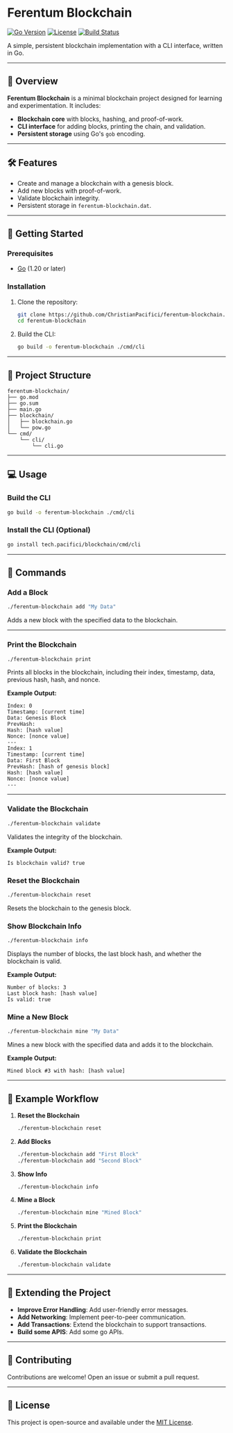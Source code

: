 # Ferentum Blockchain

[![Go Version](https://img.shields.io/badge/go-1.20+-blue.svg)](https://golang.org)
[![License](https://img.shields.io/badge/license-MIT-green.svg)](LICENSE)
[![Build Status](https://img.shields.io/badge/build-passing-brightgreen.svg)](https://github.com/ChristianPacifici/ferentum-blockchain)

A simple, persistent blockchain implementation with a CLI interface, written in Go.

---

## 📌 Overview

**Ferentum Blockchain** is a minimal blockchain project designed for learning and experimentation. It includes:
- **Blockchain core** with blocks, hashing, and proof-of-work.
- **CLI interface** for adding blocks, printing the chain, and validation.
- **Persistent storage** using Go's `gob` encoding.

---

## 🛠 Features

- Create and manage a blockchain with a genesis block.
- Add new blocks with proof-of-work.
- Validate blockchain integrity.
- Persistent storage in `ferentum-blockchain.dat`.

---

## 🚀 Getting Started

### Prerequisites

- [Go](https://golang.org/dl/) (1.20 or later)

### Installation

1. Clone the repository:
   ```bash
   git clone https://github.com/ChristianPacifici/ferentum-blockchain.git
   cd ferentum-blockchain
   ```

2. Build the CLI:
   ```bash
   go build -o ferentum-blockchain ./cmd/cli
   ```

---

## 📂 Project Structure

```
ferentum-blockchain/
├── go.mod
├── go.sum
├── main.go
├── blockchain/
│   ├── blockchain.go
│   └── pow.go
└── cmd/
    └── cli/
        └── cli.go
```

---

## 💻 Usage

### Build the CLI

```bash
go build -o ferentum-blockchain ./cmd/cli
```

### Install the CLI (Optional)

```bash
go install tech.pacifici/blockchain/cmd/cli
```

---

## 📜 Commands

### Add a Block

```bash
./ferentum-blockchain add "My Data"
```
Adds a new block with the specified data to the blockchain.

---

### Print the Blockchain

```bash
./ferentum-blockchain print
```
Prints all blocks in the blockchain, including their index, timestamp, data, previous hash, hash, and nonce.

**Example Output:**
```
Index: 0
Timestamp: [current time]
Data: Genesis Block
PrevHash:
Hash: [hash value]
Nonce: [nonce value]
---
Index: 1
Timestamp: [current time]
Data: First Block
PrevHash: [hash of genesis block]
Hash: [hash value]
Nonce: [nonce value]
---
```

---

### Validate the Blockchain

```bash
./ferentum-blockchain validate
```
Validates the integrity of the blockchain.

**Example Output:**
```
Is blockchain valid? true
```

### Reset the Blockchain
   ```bash
   ./ferentum-blockchain reset
   ```
Resets the blockchain to the genesis block.

### Show Blockchain Info
   ```bash
   ./ferentum-blockchain info
   ```
Displays the number of blocks, the last block hash, and whether the blockchain is valid.

**Example Output:**
```
Number of blocks: 3
Last block hash: [hash value]
Is valid: true

```

### Mine a New Block
   ```bash
   ./ferentum-blockchain mine "My Data"
   ```

Mines a new block with the specified data and adds it to the blockchain.

**Example Output:**
```
Mined block #3 with hash: [hash value]

```

---

## 🔧 Example Workflow


1. **Reset the Blockchain**
   ```bash
   ./ferentum-blockchain reset
   ```

2. **Add Blocks**
   ```bash
   ./ferentum-blockchain add "First Block"
   ./ferentum-blockchain add "Second Block"
   ```

3. **Show Info**
   ```bash
   ./ferentum-blockchain info
   ```

4. **Mine a Block**
   ```bash
   ./ferentum-blockchain mine "Mined Block"
   ```

5. **Print the Blockchain**
   ```bash
   ./ferentum-blockchain print
   ```

6. **Validate the Blockchain**
   ```bash
   ./ferentum-blockchain validate
   ```
   
---

## 🔧 Extending the Project

- **Improve Error Handling**: Add user-friendly error messages.
- **Add Networking**: Implement peer-to-peer communication.
- **Add Transactions**: Extend the blockchain to support transactions.
- **Build some APIS**: Add some go APIs.

---

## 🤝 Contributing

Contributions are welcome! Open an issue or submit a pull request.

---

## 📜 License

This project is open-source and available under the [MIT License](LICENSE).